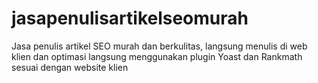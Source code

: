 # jasapenulisartikelseomurah
Jasa penulis artikel SEO murah dan berkulitas, langsung menulis di web klien dan optimasi langsung menggunakan plugin Yoast dan Rankmath sesuai dengan website klien
